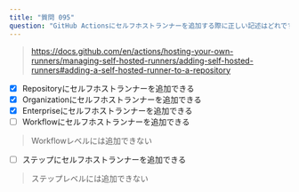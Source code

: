 ```yaml
---
title: "質問 095"
question: "GitHub Actionsにセルフホストランナーを追加する際に正しい記述はどれですか？（3つ選択してください）"
---
```


> https://docs.github.com/en/actions/hosting-your-own-runners/managing-self-hosted-runners/adding-self-hosted-runners#adding-a-self-hosted-runner-to-a-repository
- [x] Repositoryにセルフホストランナーを追加できる
- [x] Organizationにセルフホストランナーを追加できる
- [x] Enterpriseにセルフホストランナーを追加できる
- [ ] Workflowにセルフホストランナーを追加できる
> Workflowレベルには追加できない
- [ ] ステップにセルフホストランナーを追加できる
> ステップレベルには追加できない